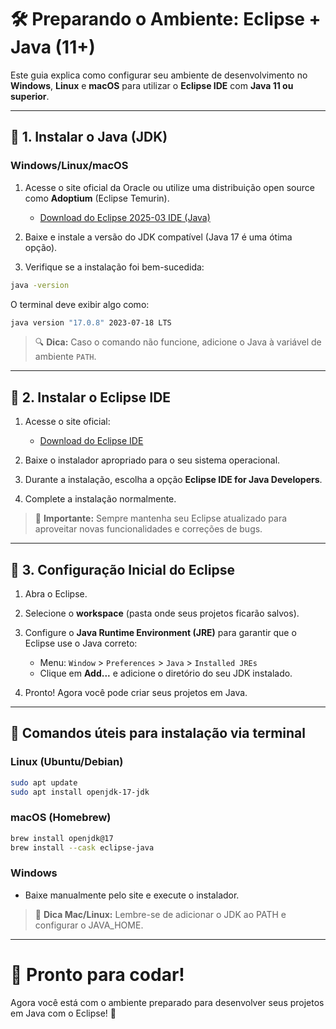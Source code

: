 # 🛠️ Preparando o Ambiente: Eclipse + Java (11+)

Este guia explica como configurar seu ambiente de desenvolvimento no **Windows**, **Linux** e **macOS** para utilizar o **Eclipse IDE** com **Java 11 ou superior**.

---

## 🔧 1. Instalar o Java (JDK)

### Windows/Linux/macOS

1. Acesse o site oficial da Oracle ou utilize uma distribuição open source como **Adoptium** (Eclipse Temurin).
   - [Download do Eclipse 2025-03 IDE (Java)](https://www.eclipse.org/downloads/packages/)

2. Baixe e instale a versão do JDK compatível (Java 17 é uma ótima opção).

3. Verifique se a instalação foi bem-sucedida:

```bash
java -version
```
O terminal deve exibir algo como:
```bash
java version "17.0.8" 2023-07-18 LTS
```

> 🔍 **Dica:** Caso o comando não funcione, adicione o Java à variável de ambiente `PATH`.

---

## 🔧 2. Instalar o Eclipse IDE

1. Acesse o site oficial:
   - [Download do Eclipse IDE](https://www.eclipse.org/downloads/)

2. Baixe o instalador apropriado para o seu sistema operacional.

3. Durante a instalação, escolha a opção **Eclipse IDE for Java Developers**.

4. Complete a instalação normalmente.

> 🔄 **Importante:** Sempre mantenha seu Eclipse atualizado para aproveitar novas funcionalidades e correções de bugs.

---

## 🔧 3. Configuração Inicial do Eclipse

1. Abra o Eclipse.
2. Selecione o **workspace** (pasta onde seus projetos ficarão salvos).
3. Configure o **Java Runtime Environment (JRE)** para garantir que o Eclipse use o Java correto:

   - Menu: `Window` > `Preferences` > `Java` > `Installed JREs`
   - Clique em **Add...** e adicione o diretório do seu JDK instalado.

4. Pronto! Agora você pode criar seus projetos em Java.

---

## 🔹 Comandos úteis para instalação via terminal

### Linux (Ubuntu/Debian)
```bash
sudo apt update
sudo apt install openjdk-17-jdk
```

### macOS (Homebrew)
```bash
brew install openjdk@17
brew install --cask eclipse-java
```

### Windows
- Baixe manualmente pelo site e execute o instalador.

> 🔗 **Dica Mac/Linux:** Lembre-se de adicionar o JDK ao PATH e configurar o JAVA_HOME.

---

# 🚀 Pronto para codar!
Agora você está com o ambiente preparado para desenvolver seus projetos em Java com o Eclipse! 🚀

